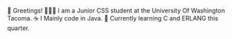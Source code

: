 👋 Greetings!
👨🏼‍🎓 I am a Junior CSS student at the University Of Washington Tacoma.
☕ I Mainly code in Java.
🌱 Currently learning C and ERLANG this quarter.


<!---
niaz-ahamed77/niaz-ahamed77 is a ✨ special ✨ repository because its `README.md` (this file) appears on your GitHub profile.
You can click the Preview link to take a look at your changes.
--->
